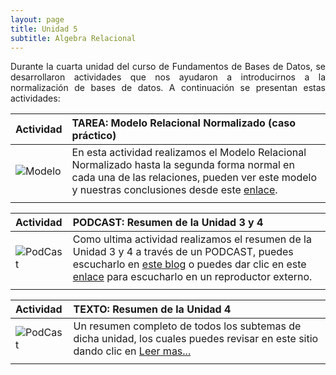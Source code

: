 ```yaml
---
layout: page
title: Unidad 5
subtitle: Algebra Relacional
---
```


<p style="text-align: justify;">Durante la cuarta unidad del curso de Fundamentos de Bases de Datos, se desarrollaron actividades que nos ayudaron a introducirnos a la normalización de bases de datos. A continuación se presentan estas actividades:</p>

| Actividad | TAREA: Modelo Relacional Normalizado (caso práctico) | 
| :------ |:--- |
| ![Modelo](https://basededatostec.github.io/img/01archivos.png) | En esta actividad realizamos el Modelo Relacional Normalizado hasta la segunda forma normal en cada una de las relaciones, pueden ver este modelo y nuestras conclusiones desde este [enlace](https://basededatostec.github.io/2017-05-05-mnormalizado/). | 
| | |

| Actividad | PODCAST: Resumen de la Unidad 3 y 4 | 
| :------ |:--- |
| ![PodCast](https://basededatostec.github.io/img/03podcast.png) | Como ultima actividad realizamos el resumen de la Unidad 3 y 4 a través de un PODCAST, puedes escucharlo en [este blog](https://basededatostec.github.io/podcast/ "escucha el podcast") o puedes dar clic en este [enlace](https://basededatostec.github.io/img/podcast2.mp3 "reproductor externo") para escucharlo en un reproductor externo. | 
| | |

| Actividad | TEXTO: Resumen de la Unidad 4 | 
| :------ |:--- |
| ![PodCast](https://basededatostec.github.io/img/05resumen.png) | Un resumen completo de todos los subtemas de dicha unidad, los cuales puedes revisar en este sitio dando clic en [Leer mas...](https://basededatostec.github.io/2017-05-06-unidadcuatro/)| 
| | |
